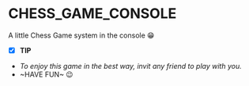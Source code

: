# CHESS_GAME_CONSOLE
A little Chess Game system in the console 😁

- [x] **TIP** 
- _To enjoy this game in the best way, invit any friend to play with you._
- ~HAVE FUN~ 😉
